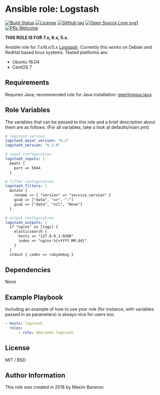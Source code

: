 # Ansible role: Logstash

[![Build Status](https://travis-ci.org/mbaran0v/ansible-role-logstash.svg?branch=master)](https://travis-ci.org/mbaran0v/ansible-role-logstash) [![License](https://img.shields.io/badge/license-MIT%20License-brightgreen.svg)](https://opensource.org/licenses/MIT) [![GitHub tag](https://img.shields.io/github/tag/mbaran0v/ansible-role-logstash.svg)](https://github.com/mbaran0v/ansible-role-logstash/tags/) [![Open Source Love svg1](https://badges.frapsoft.com/os/v1/open-source.svg?v=103)](https://github.com/ellerbrock/open-source-badges/) [![PRs Welcome](https://img.shields.io/badge/PRs-welcome-brightgreen.svg?style=flat-square)](http://makeapullrequest.com)

**THIS ROLE IS FOR 7.x, 6.x, 5.x.**

Ansible role for 7.x/6.x/5.x [Logstash](https://www.elastic.co/products/logstash). Currently this works on Debian and RedHat based linux systems. Tested platforms are:

* Ubuntu 16.04
* CentOS 7

Requirements
------------

Requires Java; recommended role for Java installation: [geerlingguy.java](https://github.com/geerlingguy/ansible-role-java)


Role Variables
--------------

The variables that can be passed to this role and a brief description about them are as follows. (For all variables, take a look at defaults/main.yml)

```yaml
# logstash version
logstash_major_version: "6.x"
logstash_version: "6.3.0"

# input configuration
logstash_inputs: |
  beats {
    port => 5044
  }

# filter configuration
logstash_filters: |
  mutate {
    rename => { "version" => "service_version" }
    gsub => ["data", "=>", ":"]
    gsub => ["data", "nil", "None"]
  }

# output configuration
logstash_outputs: |
  if "nginx" in [tags] {
    elasticsearch {
      hosts => "127.0.0.1:9200"
      index => "nginx-%{+YYYY.MM.dd}"
    }
  }
  stdout { codec => rubydebug }

```

Dependencies
------------

None

Example Playbook
----------------

Including an example of how to use your role (for instance, with variables passed in as parameters) is always nice for users too:

```yaml
- hosts: logstash
  roles:
      - role: mbaran0v.logstash
```

License
-------

MIT / BSD

Author Information
------------------

This role was created in 2018 by Maxim Baranov.
